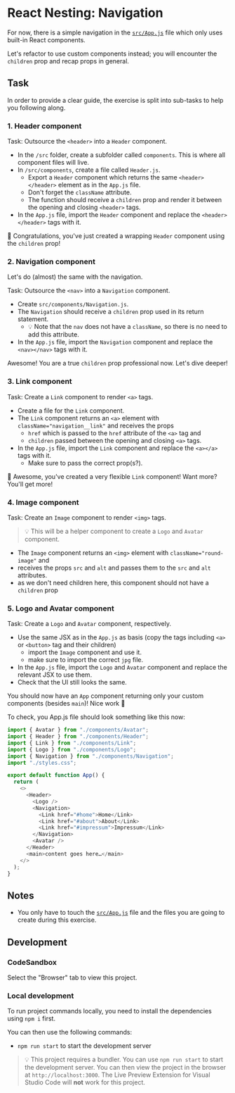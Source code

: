 # React Nesting: Navigation

For now, there is a simple navigation in the [`src/App.js`](./src/App.js) file which only uses built-in React components.

Let's refactor to use custom components instead; you will encounter the `children` prop and recap props in general.

## Task

In order to provide a clear guide, the exercise is split into sub-tasks to help you following along.

### 1. Header component

Task: Outsource the `<header>` into a `Header` component.

- In the `/src` folder, create a subfolder called `components`. This is where all component files will live.
- In `/src/components`, create a file called `Header.js`.
  - Export a `Header` component which returns the same `<header></header>` element as in the `App.js` file.
  - Don't forget the `className` attribute.
  - The function should receive a `children` prop and render it between the opening and closing `<header>` tags.
- In the `App.js` file, import the `Header` component and replace the `<header></header>` tags with it.

🎉 Congratulations, you've just created a wrapping `Header` component using the `children` prop!

### 2. Navigation component

Let's do (almost) the same with the navigation.

Task: Outsource the `<nav>` into a `Navigation` component.

- Create `src/components/Navigation.js`.
- The `Navigation` should receive a `children` prop used in its return statement.
  - 💡 Note that the `nav` does not have a `className`, so there is no need to add this attribute.
- In the `App.js` file, import the `Navigation` component and replace the `<nav></nav>` tags with it.

Awesome! You are a true `children` prop professional now. Let's dive deeper!

### 3. Link component

Task: Create a `Link` component to render `<a>` tags.

- Create a file for the `Link` component.
- The `Link` component returns an `<a>` element with `className="navigation__link"` and receives the props
  - `href` which is passed to the `href` attribute of the `<a>` tag and
  - `children` passed between the opening and closing `<a>` tags.
- In the `App.js` file, import the `Link` component and replace the `<a></a>` tags with it.
  - Make sure to pass the correct prop(s?).

🎉 Awesome, you've created a very flexible `Link` component! Want more? You'll get more!

### 4. Image component

Task: Create an `Image` component to render `<img>` tags.

> 💡 This will be a helper component to create a `Logo` and `Avatar` component.

- The `Image` component returns an `<img>` element with `className="round-image"` and
- receives the props `src` and `alt` and passes them to the `src` and `alt` attributes.
- as we don't need children here, this component should not have a `children` prop

### 5. Logo and Avatar component

Task: Create a `Logo` and `Avatar` component, respectively.

- Use the same JSX as in the `App.js` as basis (copy the tags including `<a>` or `<button>` tag and their children)
  - import the `Image` component and use it.
  - make sure to import the correct `jpg` file.
- In the `App.js` file, import the `Logo` and `Avatar` component and replace the relevant JSX to use them.
- Check that the UI still looks the same.

You should now have an `App` component returning only your custom components (besides `main`)! Nice work 🎉

To check, you App.js file should look something like this now:

```js
import { Avatar } from "./components/Avatar";
import { Header } from "./components/Header";
import { Link } from "./components/Link";
import { Logo } from "./components/Logo";
import { Navigation } from "./components/Navigation";
import "./styles.css";

export default function App() {
  return (
    <>
      <Header>
        <Logo />
        <Navigation>
          <Link href="#home">Home</Link>
          <Link href="#about">About</Link>
          <Link href="#impressum">Impressum</Link>
        </Navigation>
        <Avatar />
      </Header>
      <main>content goes here…</main>
    </>
  );
}
```

## Notes

- You only have to touch the [`src/App.js`](./src/App.js) file and the files you are going to create during this exercise.

## Development

### CodeSandbox

Select the "Browser" tab to view this project.

### Local development

To run project commands locally, you need to install the dependencies using `npm i` first.

You can then use the following commands:

- `npm run start` to start the development server

> 💡 This project requires a bundler. You can use `npm run start` to start the development server. You can then view the project in the browser at `http://localhost:3000`. The Live Preview Extension for Visual Studio Code will **not** work for this project.
